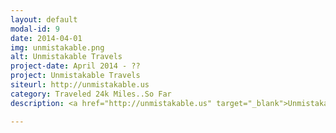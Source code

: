 ```yaml
---
layout: default
modal-id: 9
date: 2014-04-01
img: unmistakable.png
alt: Unmistakable Travels
project-date: April 2014 - ??
project: Unmistakable Travels
siteurl: http://unmistakable.us
category: Traveled 24k Miles..So Far
description: <a href="http://unmistakable.us" target="_blank">Unmistakable Travels</a> is the ongoing saga that is Fedora and Family's travels around the globe, together. On April 1, 2014, the family of 3 set out across the USA in a vintage travel trailer, and traveled over 24k miles from east to west and east again. Next stop...Indonesia.

---
```

